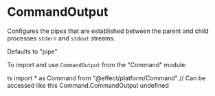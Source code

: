 # CommandOutput

Configures the pipes that are established between the parent and child
processes `stderr` and `stdout` streams.

Defaults to "pipe"

To import and use `CommandOutput` from the "Command" module:

ts
import \* as Command from "@effect/platform/Command"
// Can be accessed like this
Command.CommandOutput
undefined
